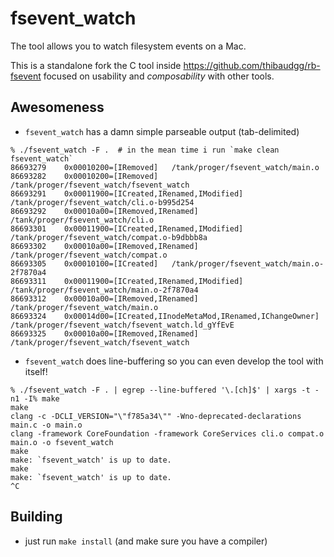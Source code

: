 # fsevent_watch

The tool allows you to watch filesystem events on a Mac.

This is a standalone fork the C tool inside https://github.com/thibaudgg/rb-fsevent
focused on usability and *composability* with other tools.

## Awesomeness

* `fsevent_watch` has a damn simple parseable output (tab-delimited)

```
% ./fsevent_watch -F .  # in the mean time i run `make clean fsevent_watch`
86693279	0x00010200=[IRemoved]	/tank/proger/fsevent_watch/main.o
86693282	0x00010200=[IRemoved]	/tank/proger/fsevent_watch/fsevent_watch
86693291	0x00011900=[ICreated,IRenamed,IModified]	/tank/proger/fsevent_watch/cli.o-b995d254
86693292	0x00010a00=[IRemoved,IRenamed]	/tank/proger/fsevent_watch/cli.o
86693301	0x00011900=[ICreated,IRenamed,IModified]	/tank/proger/fsevent_watch/compat.o-b9dbbb8a
86693302	0x00010a00=[IRemoved,IRenamed]	/tank/proger/fsevent_watch/compat.o
86693305	0x00010100=[ICreated]	/tank/proger/fsevent_watch/main.o-2f7870a4
86693311	0x00011900=[ICreated,IRenamed,IModified]	/tank/proger/fsevent_watch/main.o-2f7870a4
86693312	0x00010a00=[IRemoved,IRenamed]	/tank/proger/fsevent_watch/main.o
86693324	0x00014d00=[ICreated,IInodeMetaMod,IRenamed,IChangeOwner]	/tank/proger/fsevent_watch/fsevent_watch.ld_gYfEvE
86693325	0x00010a00=[IRemoved,IRenamed]	/tank/proger/fsevent_watch/fsevent_watch
```

* `fsevent_watch` does line-buffering so you can even develop the tool with itself!

```
% ./fsevent_watch -F . | egrep --line-buffered '\.[ch]$' | xargs -t -n1 -I% make
make
clang -c -DCLI_VERSION="\"f785a34\"" -Wno-deprecated-declarations main.c -o main.o
clang -framework CoreFoundation -framework CoreServices cli.o compat.o main.o -o fsevent_watch
make
make: `fsevent_watch' is up to date.
make
make: `fsevent_watch' is up to date.
^C
```

## Building

* just run `make install` (and make sure you have a compiler)
